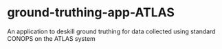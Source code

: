 # ground-truthing-app-ATLAS
An application to deskill ground truthing for data collected using standard CONOPS on the ATLAS system
